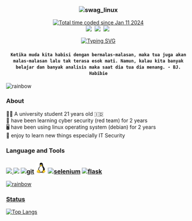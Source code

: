 <!--
### Hi there 

**realalf1/realalf1** is a ✨ _special_ ✨ repository because its `README.md` (this file) appears on your GitHub profile.

Hi Here are some ideas to get you started:
-->
  <div align="center">

  ### ![swag_linux](https://github.com/realalf1/realalf1/assets/152812058/28f0e289-6b62-4687-971a-f10560c0be6e)
  <a href="https://wakatime.com/@018cf740-aa90-4fb4-87ae-c6a2917b2dbf"><img src="https://wakatime.com/badge/user/018cf740-aa90-4fb4-87ae-c6a2917b2dbf.svg" alt="Total time coded since Jan 11 2024" /></a> </br>
  <a href="https://t.me/realalf1"><img height="30" src="https://upload.wikimedia.org/wikipedia/commons/8/83/Telegram_2019_Logo.svg" /></a>&nbsp;
  <a href="https://www.linkedin.com/in/xecureyan/"><img height="30" src="https://upload.wikimedia.org/wikipedia/commons/8/81/LinkedIn_icon.svg"></a>&nbsp;
  <a href="https://instagram.com/xecureyan"><img height="30" src="https://upload.wikimedia.org/wikipedia/commons/e/e7/Instagram_logo_2016.svg"></a>&nbsp;

  <!--source: https://readme-typing-svg.demolab.com/demo/-->
  [![Typing SVG](https://readme-typing-svg.demolab.com?weight=300&duration=2500&pause=500&color=00FF03&center=true&vCenter=true&random=false&width=435&lines=Hi+%F0%9F%91%8B%2C+I+am+Muhammad+Alfiyan;University+Student;Security+Researcher)](https://git.io/typing-svg)
  
  #### ``Ketika muda kita habisi dengan bermalas-malasan, maka tua juga akan malas-malasan lalu tak terasa esok mati. Namun, kalau kita banyak belajar dan banyak analisis maka saat dia tua dia menang. - BJ. Habibie``
  
  </div>

  ![rainbow](https://github.com/realalf1/realalf1/assets/152812058/8d576a70-998e-4bb4-a376-d13b0ac64a76)
  
  ### About 
  
  <!-- 🔭 I’m currently working on ...-->
  🧑‍🎓 A university student 21 years old 🇮🇩 </br>
  🚀 have been learning cyber security (red team) for 2 years</br>
  🖥️ have been using linux operating system (debian) for 2 years </br> <!-- 📫 How to reach me: -->
  🧣 enjoy to learn new things especially IT Security </br>
  
  ### Language and Tools 

  <!--<a href="https://reactjs.org/" target="_blank" rel="noreferrer"> <img src="https://raw.githubusercontent.com/devicons/devicon/master/icons/react/react-original-wordmark.svg" alt="react" width="30" height="30"/></a> 
  <a href="https://nodejs.org/en" target="_blank" rel="noreferrer"> <img src="https://cdn.jsdelivr.net/gh/devicons/devicon/icons/nodejs/nodejs-original.svg" alt="node js" width="30" height="30" /></a>-->

  ### <a href="https://www.python.org" target="_blank" rel="noreferrer"><img src="https://user-images.githubusercontent.com/74038190/212257472-08e52665-c503-4bd9-aa20-f5a4dae769b5.gif" width="30"> </a> <a href="https://code.visualstudio.com/" target="_blank" rel="noreferrer"><img src="https://user-images.githubusercontent.com/74038190/212257465-7ce8d493-cac5-494e-982a-5a9deb852c4b.gif" width="30"></a> <a href="https://git-scm.com/" target="_blank" rel="noreferrer"><img src="https://www.vectorlogo.zone/logos/git-scm/git-scm-icon.svg" alt="git" width="30" /></a> <a href="https://www.linux.org/" target="_blank" rel="noreferrer"><img src="https://raw.githubusercontent.com/devicons/devicon/master/icons/linux/linux-original.svg" alt="linux" width="30" /></a> <a href="https://www.selenium.dev/" target="_blank" rel="noreferrer"> <img src="https://cdn.jsdelivr.net/gh/devicons/devicon/icons/selenium/selenium-original.svg" alt="selenium" width="30" /></a> <a href="https://flask.palletsprojects.com" target="_blank" rel="noreferrer"> <img src="https://cdn.jsdelivr.net/gh/devicons/devicon/icons/flask/flask-original.svg" alt="flask" width="30" />
  
  ![rainbow](https://github.com/realalf1/realalf1/assets/152812058/8d576a70-998e-4bb4-a376-d13b0ac64a76)
  
  ### Status
  ![Top Langs](https://github-readme-stats.vercel.app/api/top-langs/?username=realalf1&layout=compact&size_weight=0.5&count_weight=0.5&hide=html,css)
  
</div>  

<!--[![Ashutosh's github activity graph](https://github-readme-activity-graph.vercel.app/graph?username=realalf1&theme=github-compact)](https://github.com/ashutosh00710/github-readme-activity-graph)-->

<!--<p align="left"> <a href="https://github.com/ryo-ma/github-profile-trophy"><img src="https://github-profile-trophy.vercel.app/?username=yanto" alt="yanto" /></a> </p> -->
